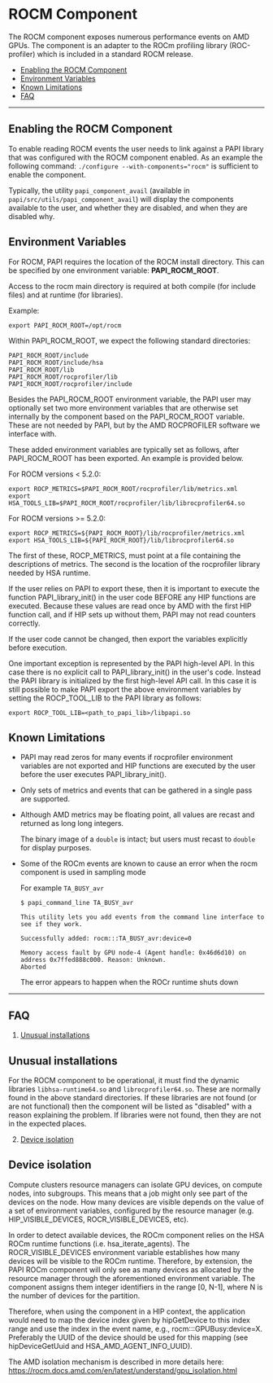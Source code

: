 # ROCM Component

The ROCM component exposes numerous performance events on AMD GPUs.
The component is an adapter to the ROCm profiling library (ROC-profiler) which is included in a standard ROCM release.


* [Enabling the ROCM Component](#enabling-the-rocm-component)
* [Environment Variables](#environment-variables)
* [Known Limitations](#known-limitations)
* [FAQ](#faq)
***
## Enabling the ROCM Component

To enable reading ROCM events the user needs to link against a PAPI library that was configured with the ROCM component enabled. As an example the following command: `./configure --with-components="rocm"` is sufficient to enable the component.

Typically, the utility `papi_component_avail` (available in `papi/src/utils/papi_component_avail`) will display the components available to the user, and whether they are disabled, and when they are disabled why.

## Environment Variables

For ROCM, PAPI requires the location of the ROCM install directory. This can be
specified by one environment variable: **PAPI\_ROCM\_ROOT**.

Access to the rocm main directory is required at both compile (for include
files) and at runtime (for libraries).

Example:

    export PAPI_ROCM_ROOT=/opt/rocm

Within PAPI\_ROCM\_ROOT, we expect the following standard directories:

    PAPI_ROCM_ROOT/include
    PAPI_ROCM_ROOT/include/hsa
    PAPI_ROCM_ROOT/lib
    PAPI_ROCM_ROOT/rocprofiler/lib
    PAPI_ROCM_ROOT/rocprofiler/include

Besides the PAPI\_ROCM\_ROOT environment variable, the PAPI user may optionally set
two more environment variables that are otherwise set internally by the component
based on the PAPI\_ROCM\_ROOT variable. These are not needed by PAPI, but by the AMD
ROCPROFILER software we interface with.

These added environment variables are typically set as follows, after
PAPI\_ROCM\_ROOT has been exported. An example is provided below.

For ROCM versions < 5.2.0:

    export ROCP_METRICS=$PAPI_ROCM_ROOT/rocprofiler/lib/metrics.xml
    export HSA_TOOLS_LIB=$PAPI_ROCM_ROOT/rocprofiler/lib/librocprofiler64.so

For ROCM versions >= 5.2.0:

    export ROCP_METRICS=${PAPI_ROCM_ROOT}/lib/rocprofiler/metrics.xml
    export HSA_TOOLS_LIB=${PAPI_ROCM_ROOT}/lib/librocprofiler64.so

The first of these, ROCP\_METRICS, must point at a file containing the
descriptions of metrics. The second is the location of the rocprofiler library
needed by HSA runtime.

If the user relies on PAPI to export these, then it is important to execute the
function PAPI\_library\_init() in the user code BEFORE any HIP functions are
executed. Because these values are read once by AMD with the first HIP function
call, and if HIP sets up without them, PAPI may not read counters correctly.

If the user code cannot be changed, then export the variables explicitly before
execution.

One important exception is represented by the PAPI high-level API. In this case
there is no explicit call to PAPI\_library\_init() in the user's code. Instead
the PAPI library is initialized by the first high-level API call. In this case
it is still possible to make PAPI export the above environment variables by
setting the ROCP\_TOOL\_LIB to the PAPI library as follows:

    export ROCP_TOOL_LIB=<path_to_papi_lib>/libpapi.so

## Known Limitations

* PAPI may read zeros for many events if rocprofiler environment variables are
  not exported and HIP functions are executed by the user before the user
  executes PAPI\_library\_init().

* Only sets of metrics and events that can be gathered in a single pass are supported.

* Although AMD metrics may be floating point, all values are recast and returned as long long integers.

    The binary image of a `double` is intact; but users must recast to `double` for display purposes.

* Some of the ROCm events are known to cause an error when the rocm component is used in sampling mode

    For example `TA_BUSY_avr`

    ```console
    $ papi_command_line TA_BUSY_avr

    This utility lets you add events from the command line interface to see if they work.

    Successfully added: rocm:::TA_BUSY_avr:device=0

    Memory access fault by GPU node-4 (Agent handle: 0x46d6d10) on address 0x7ffed888c000. Reason: Unknown.
    Aborted
    ```

    The error appears to happen when the ROCr runtime shuts down

***
## FAQ

1. [Unusual installations](#unusual-installations)

## Unusual installations
For the ROCM component to be operational, it must find the dynamic libraries `libhsa-runtime64.so` and `librocprofiler64.so`. These are normally found in the above standard directories. If these libraries are not found (or are not functional) then the component will be listed as "disabled" with a reason explaining the problem. If libraries were not found, then they are not in the expected places.

2. [Device isolation](#device-isolation)

## Device isolation
Compute clusters resource managers can isolate GPU devices, on compute nodes,
into subgroups. This means that a job might only see part of the devices on the
node. How many devices are visible depends on the value of a set of environment
variables, configured by the resource manager (e.g. HIP\_VISIBLE\_DEVICES,
ROCR\_VISIBLE\_DEVICES, etc).

In order to detect available devices, the ROCm component relies on the HSA ROCm
runtime functions (i.e. hsa\_iterate\_agents). The ROCR\_VISIBLE\_DEVICES
environment variable establishes how many devices will be visible to the ROCm
runtime. Therefore, by extension, the PAPI ROCm component will only see as many
devices as allocated by the resource manager through the aforementioned
environment variable. The component assigns them integer identifiers in the
range [0, N-1], where N is the number of devices for the partition.

Therefore, when using the component in a HIP context, the application would
need to map the device index given by hipGetDevice to this index range and use
the index in the event name, e.g., rocm:::GPUBusy:device=X. Preferably the UUID
of the device should be used for this mapping (see hipDeviceGetUuid and
HSA\_AMD\_AGENT\_INFO\_UUID).

The AMD isolation mechanism is described in more details here:
https://rocm.docs.amd.com/en/latest/understand/gpu_isolation.html
